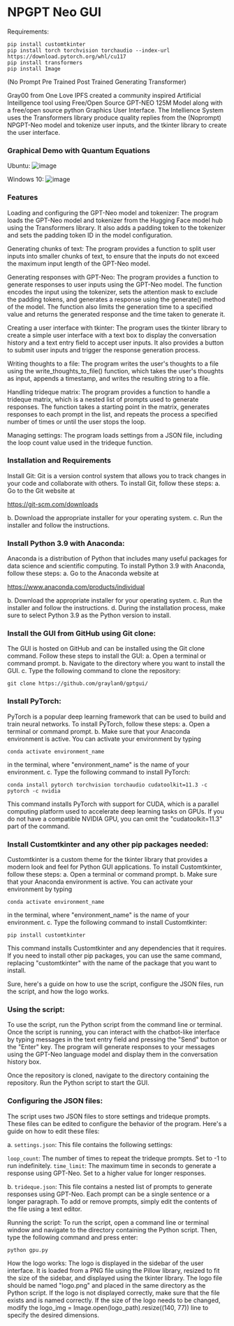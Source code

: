 

# NPGPT Neo GUI
Requirements:

```
pip install customtkinter
pip install torch torchvision torchaudio --index-url https://download.pytorch.org/whl/cu117
pip install transformers
pip install Image
```

(No Prompt Pre Trained Post Trained Generating Transformer)

Gray00 from One Love IPFS created a community inspired Artificial Inteillgence tool using Free/Open Source GPT-NEO 125M Model along with a free/open source python Graphics User Interface. The Intellience System uses the Transformers library produce quality replies from the (Noprompt) NPGPT-Neo model and tokenize user inputs, and the tkinter library to create the user interface.


### Graphical Demo with Quantum Equations
Ubuntu:
![image](https://user-images.githubusercontent.com/34530588/229308122-760ea2cb-8f9c-4b84-b8a3-fdc55854d71b.png)

Windows 10:
![image](https://user-images.githubusercontent.com/34530588/229383244-fd98f89b-480e-4857-8b79-da5f05e5f323.png)


### Features

Loading and configuring the GPT-Neo model and tokenizer: The program loads the GPT-Neo model and tokenizer from the Hugging Face model hub using the Transformers library. It also adds a padding token to the tokenizer and sets the padding token ID in the model configuration.

Generating chunks of text: The program provides a function to split user inputs into smaller chunks of text, to ensure that the inputs do not exceed the maximum input length of the GPT-Neo model.

Generating responses with GPT-Neo: The program provides a function to generate responses to user inputs using the GPT-Neo model. The function encodes the input using the tokenizer, sets the attention mask to exclude the padding tokens, and generates a response using the generate() method of the model. The function also limits the generation time to a specified value and returns the generated response and the time taken to generate it.

Creating a user interface with tkinter: The program uses the tkinter library to create a simple user interface with a text box to display the conversation history and a text entry field to accept user inputs. It also provides a button to submit user inputs and trigger the response generation process.

Writing thoughts to a file: The program writes the user's thoughts to a file using the write_thoughts_to_file() function, which takes the user's thoughts as input, appends a timestamp, and writes the resulting string to a file.

Handling trideque matrix: The program provides a function to handle a trideque matrix, which is a nested list of prompts used to generate responses. The function takes a starting point in the matrix, generates responses to each prompt in the list, and repeats the process a specified number of times or until the user stops the loop.

Managing settings: The program loads settings from a JSON file, including the loop count value used in the trideque function.


### Installation and Requirements


Install Git:
Git is a version control system that allows you to track changes in your code and collaborate with others. To install Git, follow these steps:
a. Go to the Git website at 

https://git-scm.com/downloads

b. Download the appropriate installer for your operating system.
c. Run the installer and follow the instructions.

### Install Python 3.9 with Anaconda:

Anaconda is a distribution of Python that includes many useful packages for data science and scientific computing. To install Python 3.9 with Anaconda, follow these steps:
a. Go to the Anaconda website at 

https://www.anaconda.com/products/individual

b. Download the appropriate installer for your operating system.
c. Run the installer and follow the instructions.
d. During the installation process, make sure to select Python 3.9 as the Python version to install.

### Install the GUI from GitHub using Git clone:

The GUI is hosted on GitHub and can be installed using the Git clone command. Follow these steps to install the GUI:
a. Open a terminal or command prompt.
b. Navigate to the directory where you want to install the GUI.
c. Type the following command to clone the repository: 

`git clone https://github.com/graylan0/gptgui/`
### Install PyTorch:

PyTorch is a popular deep learning framework that can be used to build and train neural networks. To install PyTorch, follow these steps:
a. Open a terminal or command prompt.
b. Make sure that your Anaconda environment is active. You can activate your environment by typing 

`conda activate environment_name`

in the terminal, where "environment_name" is the name of your environment.
c. Type the following command to install PyTorch: 

`conda install pytorch torchvision torchaudio cudatoolkit=11.3 -c pytorch -c nvidia`

This command installs PyTorch with support for CUDA, which is a parallel computing platform used to accelerate deep learning tasks on GPUs. If you do not have a compatible NVIDIA GPU, you can omit the "cudatoolkit=11.3" part of the command.

### Install Customtkinter and any other pip packages needed:

Customtkinter is a custom theme for the tkinter library that provides a modern look and feel for Python GUI applications. To install Customtkinter, follow these steps:
a. Open a terminal or command prompt.
b. Make sure that your Anaconda environment is active. You can activate your environment by typing 

`conda activate environment_name` 

in the terminal, where "environment_name" is the name of your environment.
c. Type the following command to install Customtkinter: 

`pip install customtkinter`

This command installs Customtkinter and any dependencies that it requires. If you need to install other pip packages, you can use the same command, replacing "customtkinter" with the name of the package that you want to install.

Sure, here's a guide on how to use the script, configure the JSON files, run the script, and how the logo works.

### Using the script:
To use the script, run the Python script from the command line or terminal. Once the script is running, you can interact with the chatbot-like interface by typing messages in the text entry field and pressing the "Send" button or the "Enter" key. The program will generate responses to your messages using the GPT-Neo language model and display them in the conversation history box.

Once the repository is cloned, navigate to the directory containing the repository.
Run the Python script to start the GUI.

### Configuring the JSON files:
The script uses two JSON files to store settings and trideque prompts. These files can be edited to configure the behavior of the program. Here's a guide on how to edit these files:

a. `settings.json`: This file contains the following settings:

`loop_count`: The number of times to repeat the trideque prompts. Set to -1 to run indefinitely.
`time_limit`: The maximum time in seconds to generate a response using GPT-Neo. Set to a higher value for longer responses.

b. `trideque.json`: This file contains a nested list of prompts to generate responses using GPT-Neo. Each prompt can be a single sentence or a longer paragraph. To add or remove prompts, simply edit the contents of the file using a text editor.

Running the script:
To run the script, open a command line or terminal window and navigate to the directory containing the Python script. Then, type the following command and press enter:

`python gpu.py`

How the logo works:
The logo is displayed in the sidebar of the user interface. It is loaded from a PNG file using the Pillow library, resized to fit the size of the sidebar, and displayed using the tkinter library. The logo file should be named "logo.png" and placed in the same directory as the Python script. If the logo is not displayed correctly, make sure that the file exists and is named correctly. If the size of the logo needs to be changed, modify the logo_img = Image.open(logo_path).resize((140, 77)) line to specify the desired dimensions.
